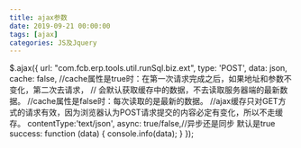 ```yaml
---
title: ajax参数
date: 2019-09-21 00:00:00
tags: [ajax]
categories: JS及Jquery
---
```

$.ajax({
		url: &quot;com.fcb.erp.tools.util.runSql.biz.ext&quot;,
		type: &#39;POST&#39;,
		data: json,
		cache: false,
		//cache属性是true时：在第一次请求完成之后，如果地址和参数不变化，第二次去请求，
		//                                会默认获取缓存中的数据，不去读取服务器端的最新数据。
		//cache属性是false时：每次读取的是最新的数据。
		//ajax缓存只对GET方式的请求有效，因为浏览器认为POST请求提交的内容必定有变化，所以不走缓存。
		contentType:&#39;text/json&#39;,
		async: true/false,//异步还是同步 默认是true
		success: function (data) {
            console.info(data);
		}
});